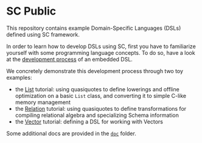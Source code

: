 SC Public
===============

This repository contains example Domain-Specific Languages (DSLs) defined using SC framework.

In order to learn how to develop DSLs using SC, first you have to familiarize yourself with some programming language concepts. 
To do so, have a look at the [development process](https://github.com/epfldata/sc-examples/blob/master/doc/DevProcess.md) of an embedded DSL.

We concretely demonstrate this development process through two toy examples:
 * the [List](https://github.com/epfldata/sc-examples/blob/master/list-dsl) tutorial: using quasiquotes to define lowerings and offline optimization on a basic `List` class, and converting it to simple C-like memory management
 * the [Relation](relation-dsl) tutorial: using quasiquotes to define transformations for compiling relational algebra and specializing Schema information
 * the [Vector](https://github.com/epfldata/sc-examples/blob/master/vector-dsl) tutorial: defining a DSL for working with Vectors
 
Some additional docs are provided in the [`doc`](https://github.com/epfldata/sc-examples/blob/master/doc) folder.
